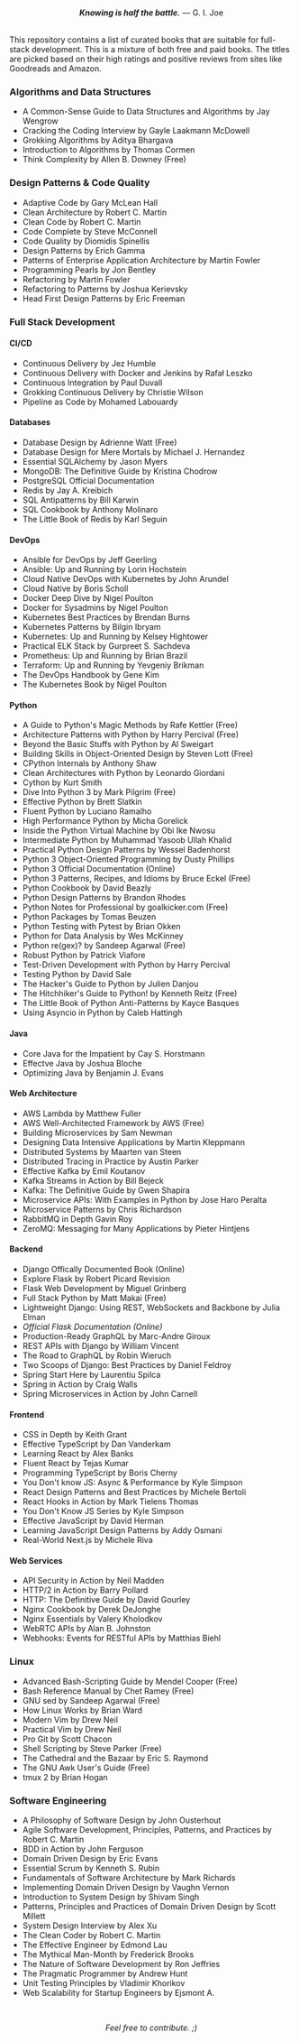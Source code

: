 <br>
<p align="center"><i><b>Knowing is half the battle.</b></i> — G. I. Joe</p>
<br>
This repository contains a list of curated books that are suitable for full-stack development. This is a mixture of both free and paid books. The titles are picked based on their high ratings and positive reviews from sites like Goodreads and Amazon.
  
### Algorithms and Data Structures

- A Common-Sense Guide to Data Structures and Algorithms by Jay Wengrow
- Cracking the Coding Interview by Gayle Laakmann McDowell
- Grokking Algorithms by Aditya Bhargava
- Introduction to Algorithms by Thomas Cormen
- Think Complexity by Allen B. Downey (Free)

### Design Patterns & Code Quality

- Adaptive Code by Gary McLean Hall
- Clean Architecture by Robert C. Martin
- Clean Code by Robert C. Martin
- Code Complete by Steve McConnell
- Code Quality by Diomidis Spinellis
- Design Patterns by Erich Gamma
- Patterns of Enterprise Application Architecture by Martin Fowler
- Programming Pearls by Jon Bentley
- Refactoring by Martin Fowler
- Refactoring to Patterns by Joshua Kerievsky
- Head First Design Patterns by Eric Freeman

### Full Stack Development

#### CI/CD

- Continuous Delivery by Jez Humble
- Continuous Delivery with Docker and Jenkins by Rafał Leszko
- Continuous Integration by Paul Duvall
- Grokking Continuous Delivery by Christie Wilson
- Pipeline as Code by Mohamed Labouardy

#### Databases

- Database Design by Adrienne Watt (Free)
- Database Design for Mere Mortals by Michael J. Hernandez
- Essential SQLAlchemy by Jason Myers
- MongoDB: The Definitive Guide by Kristina Chodrow
- PostgreSQL Official Documentation
- Redis by Jay A. Kreibich
- SQL Antipatterns by Bill Karwin
- SQL Cookbook by Anthony Molinaro
- The Little Book of Redis by Karl Seguin

#### DevOps

- Ansible for DevOps by Jeff Geerling
- Ansible: Up and Running by Lorin Hochstein
- Cloud Native DevOps with Kubernetes by John Arundel
- Cloud Native by Boris Scholl
- Docker Deep Dive by Nigel Poulton
- Docker for Sysadmins by Nigel Poulton
- Kubernetes Best Practices by Brendan Burns
- Kubernetes Patterns by Bilgin Ibryam
- Kubernetes: Up and Running by Kelsey Hightower
- Practical ELK Stack by Gurpreet S. Sachdeva
- Prometheus: Up and Running by Brian Brazil
- Terraform: Up and Running by Yevgeniy Brikman
- The DevOps Handbook by Gene Kim
- The Kubernetes Book by Nigel Poulton

#### Python

- A Guide to Python's Magic Methods by Rafe Kettler (Free)
- Architecture Patterns with Python by Harry Percival (Free)
- Beyond the Basic Stuffs with Python by Al Sweigart
- Building Skills in Object-Oriented Design by Steven Lott (Free)
- CPython Internals by Anthony Shaw
- Clean Architectures with Python by Leonardo Giordani
- Cython by Kurt Smith
- Dive Into Python 3 by Mark Pilgrim (Free)
- Effective Python by Brett Slatkin
- Fluent Python by Luciano Ramalho
- High Performance Python by Micha Gorelick
- Inside the Python Virtual Machine by Obi Ike Nwosu
- Intermediate Python by Muhammad Yasoob Ullah Khalid
- Practical Python Design Patterns by Wessel Badenhorst
- Python 3 Object-Oriented Programming by Dusty Phillips
- Python 3 Official Documentation (Online)
- Python 3 Patterns, Recipes, and Idioms by Bruce Eckel (Free)
- Python Cookbook by David Beazly
- Python Design Patterns by Brandon Rhodes
- Python Notes for Professional by goalkicker.com (Free)
- Python Packages by Tomas Beuzen
- Python Testing with Pytest by Brian Okken
- Python for Data Analysis by Wes McKinney
- Python re(gex)? by Sandeep Agarwal (Free)
- Robust Python by Patrick Viafore
- Test-Driven Development with Python by Harry Percival
- Testing Python by David Sale
- The Hacker's Guide to Python by Julien Danjou
- The Hitchhiker's Guide to Python! by Kenneth Reitz (Free)
- The Little Book of Python Anti-Patterns by Kayce Basques
- Using Asyncio in Python by Caleb Hattingh

#### Java

- Core Java for the Impatient by Cay S. Horstmann
- Effectve Java by Joshua Bloche
- Optimizing Java by Benjamin J. Evans

#### Web Architecture

- AWS Lambda by Matthew Fuller
- AWS Well-Architected Framework by AWS (Free)
- Building Microservices by Sam Newman
- Designing Data Intensive Applications by Martin Kleppmann
- Distributed Systems by Maarten van Steen
- Distributed Tracing in Practice by Austin Parker
- Effective Kafka by Emil Koutanov
- Kafka Streams in Action by Bill Bejeck
- Kafka: The Definitive Guide by Gwen Shapira
- Microservice APIs: With Examples in Python by Jose Haro Peralta
- Microservice Patterns by Chris Richardson
- RabbitMQ in Depth Gavin Roy
- ZeroMQ: Messaging for Many Applications by Pieter Hintjens

#### Backend

- Django Offically Documented Book (Online)
- Explore Flask by Robert Picard Revision
- Flask Web Development by Miguel Grinberg
- Full Stack Python by Matt Makai (Free)
- Lightweight Django: Using REST, WebSockets and Backbone by Julia Elman
- *Official Flask Documentation (Online)*
- Production-Ready GraphQL by Marc-Andre Giroux
- REST APIs with Django by William Vincent
- The Road to GraphQL by Robin Wieruch
- Two Scoops of Django: Best Practices by Daniel Feldroy
- Spring Start Here by Laurentiu Spilca
- Spring in Action by Craig Walls
- Spring Microservices in Action by John Carnell

#### Frontend

- CSS in Depth by Keith Grant
- Effective TypeScript by Dan Vanderkam
- Learning React by Alex Banks
- Fluent React by Tejas Kumar
- Programming TypeScript by Boris Cherny
- You Don't know JS: Async & Performance by Kyle Simpson
- React Design Patterns and Best Practices by Michele Bertoli
- React Hooks in Action by Mark Tielens Thomas
- You Don't Know JS Series by Kyle Simpson
- Effective JavaScript by David Herman
- Learning JavaScript Design Patterns by Addy Osmani
- Real-World Next.js by Michele Riva

#### Web Services

- API Security in Action by Neil Madden
- HTTP/2 in Action by Barry Pollard
- HTTP: The Definitive Guide by David Gourley
- Nginx Cookbook by Derek DeJonghe
- Nginx Essentials by Valery Kholodkov
- WebRTC APIs by Alan B. Johnston
- Webhooks: Events for RESTful APIs by Matthias Biehl

### Linux

- Advanced Bash-Scripting Guide by Mendel Cooper (Free)
- Bash Reference Manual by Chet Ramey (Free)
- GNU sed by Sandeep Agarwal (Free)
- How Linux Works by Brian Ward
- Modern Vim by Drew Neil
- Practical Vim by Drew Neil
- Pro Git by Scott Chacon
- Shell Scripting by Steve Parker (Free)
- The Cathedral and the Bazaar by Eric S. Raymond
- The GNU Awk User's Guide (Free)
- tmux 2 by Brian Hogan

### Software Engineering

- A Philosophy of Software Design by John Ousterhout
- Agile Software Development, Principles, Patterns, and Practices by Robert C. Martin
- BDD in Action by John Ferguson
- Domain Driven Design by Eric Evans
- Essential Scrum by Kenneth S. Rubin
- Fundamentals of Software Architecture by Mark Richards
- Implementing Domain Driven Design by Vaughn Vernon
- Introduction to System Design by Shivam Singh
- Patterns, Principles and Practices of Domain Driven Design by Scott Millett
- System Design Interview by Alex Xu
- The Clean Coder by Robert C. Martin
- The Effective Engineer by Edmond Lau
- The Mythical Man-Month by Frederick Brooks
- The Nature of Software Development by Ron Jeffries
- The Pragmatic Programmer by Andrew Hunt
- Unit Testing Principles by Vladimir Khorikov
- Web Scalability for Startup Engineers by Ejsmont A.

<br>
<p align="center"><i>Feel free to contribute. ;)<i></p>

